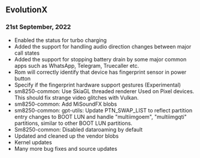 ## EvolutionX
### 21st September, 2022

* Enabled the status for turbo charging
* Added the support for handling audio direction changes between major call states
* Added the support for stopping battery drain by some major common apps such as WhatsApp, Telegram, Truecaller etc.
* Rom will correctly identify that device has fingerprint sensor in power button
* Specify if the fingerprint hardware support gestures (Experimental)
* sm8250-common: Use SkiaGL threaded renderer Used on Pixel devices. This should fix strange video glitches with Vulkan.
* sm8250-common: Add MiSoundFX blobs
* sm8250-common: gpt-utils: Update PTN_SWAP_LIST to reflect partition entry changes   to BOOT LUN and handle "multiimgoem", "multiimgqti"   partitions, similar to other BOOT LUN partitions.
* Sm8250-common: Disabled dataroaming by default
* Updated and cleaned up the vendor blobs
* Kernel updates
* Many more bug fixes and source updates
